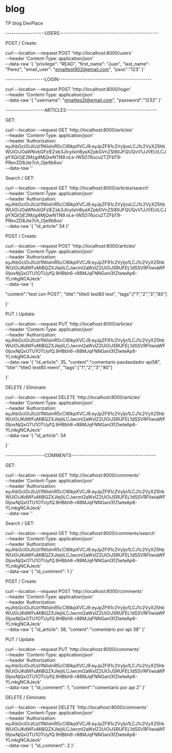 # blog
TP blog DevPlace


-------------------USERS------------------------------------------------


POST / Create:

curl --location --request POST 'http://localhost:8000/users' \
--header 'Content-Type: application/json' \
--data-raw '{
"privilege": "READ",
"first_name": "Juan",
"last_name": "Perez",
"email_user": "emailtest902@email.com",
"pass":"123"
}'


-------------------LOGIN---------------------------------------------

curl --location --request POST 'http://localhost:8000/login' \
--header 'Content-Type: application/json' \
--data-raw '{
"username": "emailtes2t@email.com",
"password":"1232"
}'

-------------------ARTICLES--------------------------------------------

GET:

curl --location --request GET 'http://localhost:8000/articles' \
--header 'Content-Type: application/json' \
--header 'Authorization: eyJhbGciOiJIUzI1NiIsInR5cCI6IkpXVCJ9.eyJpZF91c2VyIjoxLCJ1c2VyX25hbWUiOiJOaWNvbGFzIEZsb3JlcyIsInByaXZpbGVnZSI6IlJFQUQvV1JJVEUiLCJpYXQiOjE2Mzg4MjQwNTN9.nLe-lW5D76ucu2TZFbT9-PRevZD8Jte7ch_Oje9b6oo' \
--data-raw ''


Search / GET:

curl --location --request GET 'http://localhost:8000/articles/search' \
--header 'Content-Type: application/json' \
--header 'Authorization: eyJhbGciOiJIUzI1NiIsInR5cCI6IkpXVCJ9.eyJpZF91c2VyIjoxLCJ1c2VyX25hbWUiOiJOaWNvbGFzIEZsb3JlcyIsInByaXZpbGVnZSI6IlJFQUQvV1JJVEUiLCJpYXQiOjE2Mzg4MjQwNTN9.nLe-lW5D76ucu2TZFbT9-PRevZD8Jte7ch_Oje9b6oo' \
--data-raw '{
    "id_article":34
}'


POST / Create:

curl --location --request POST 'http://localhost:8000/articles' \
--header 'Content-Type: application/json' \
--header 'Authorization: eyJhbGciOiJIUzI1NiIsInR5cCI6IkpXVCJ9.eyJpZF91c2VyIjo1LCJ1c2VyX25hbWUiOiJKdWFuMiBQZXJlejIiLCJwcml2aWxlZ2UiOiJSRUFEL1dSSVRFIiwiaWF0IjoxNjQxOTU1OTUyfQ.9HBbh6-r88MJqFNNGanl3fZlwteAp6-YLmkgNCAJeck' \
--data-raw '{

"content":"test con POST",
"title":"title0 test80 test",
"tags":["1","2","3","80"]

}'


PUT / Update: 

curl --location --request PUT 'http://localhost:8000/articles' \
--header 'Content-Type: application/json' \
--header 'Authorization: eyJhbGciOiJIUzI1NiIsInR5cCI6IkpXVCJ9.eyJpZF91c2VyIjo1LCJ1c2VyX25hbWUiOiJKdWFuMiBQZXJlejIiLCJwcml2aWxlZ2UiOiJSRUFEL1dSSVRFIiwiaWF0IjoxNjQxOTU1OTUyfQ.9HBbh6-r88MJqFNNGanl3fZlwteAp6-YLmkgNCAJeck' \
--data-raw '{
"id_article": 35,
"content":"comentario pasdasdador api58",
"title":"title0 test80 memi",
"tags":["1","2","3","80"]

}'


DELETE / Eliminate:

curl --location --request DELETE 'http://localhost:8000/articles' \
--header 'Content-Type: application/json' \
--header 'Authorization: eyJhbGciOiJIUzI1NiIsInR5cCI6IkpXVCJ9.eyJpZF91c2VyIjo1LCJ1c2VyX25hbWUiOiJKdWFuMiBQZXJlejIiLCJwcml2aWxlZ2UiOiJSRUFEL1dSSVRFIiwiaWF0IjoxNjQxOTU1OTUyfQ.9HBbh6-r88MJqFNNGanl3fZlwteAp6-YLmkgNCAJeck' \
--data-raw '{
"id_article": 34

}'

-------------------COMMENTS-----------------------------------------

GET:

curl --location --request GET 'http://localhost:8000/comments' \
--header 'Content-Type: application/json' \
--header 'Authorization: eyJhbGciOiJIUzI1NiIsInR5cCI6IkpXVCJ9.eyJpZF91c2VyIjo1LCJ1c2VyX25hbWUiOiJKdWFuMiBQZXJlejIiLCJwcml2aWxlZ2UiOiJSRUFEL1dSSVRFIiwiaWF0IjoxNjQxOTU1OTUyfQ.9HBbh6-r88MJqFNNGanl3fZlwteAp6-YLmkgNCAJeck' \
--data-raw ''


Search / GET:

curl --location --request GET 'http://localhost:8000/comments/search' \
--header 'Content-Type: application/json' \
--header 'Authorization: eyJhbGciOiJIUzI1NiIsInR5cCI6IkpXVCJ9.eyJpZF91c2VyIjo1LCJ1c2VyX25hbWUiOiJKdWFuMiBQZXJlejIiLCJwcml2aWxlZ2UiOiJSRUFEL1dSSVRFIiwiaWF0IjoxNjQxOTU1OTUyfQ.9HBbh6-r88MJqFNNGanl3fZlwteAp6-YLmkgNCAJeck' \
--data-raw '{
"id_comment": 1
}'


POST / Create:

curl --location --request POST 'http://localhost:8000/comments' \
--header 'Content-Type: application/json' \
--header 'Authorization: eyJhbGciOiJIUzI1NiIsInR5cCI6IkpXVCJ9.eyJpZF91c2VyIjo1LCJ1c2VyX25hbWUiOiJKdWFuMiBQZXJlejIiLCJwcml2aWxlZ2UiOiJSRUFEL1dSSVRFIiwiaWF0IjoxNjQxOTU1OTUyfQ.9HBbh6-r88MJqFNNGanl3fZlwteAp6-YLmkgNCAJeck' \
--data-raw '{
"id_article": 38,
"content":"comentario por api 38"
}'



PUT / Update:

curl --location --request PUT 'http://localhost:8000/comments' \
--header 'Content-Type: application/json' \
--header 'Authorization: eyJhbGciOiJIUzI1NiIsInR5cCI6IkpXVCJ9.eyJpZF91c2VyIjo1LCJ1c2VyX25hbWUiOiJKdWFuMiBQZXJlejIiLCJwcml2aWxlZ2UiOiJSRUFEL1dSSVRFIiwiaWF0IjoxNjQxOTU1OTUyfQ.9HBbh6-r88MJqFNNGanl3fZlwteAp6-YLmkgNCAJeck' \
--data-raw '{
"id_comment": 1,
"content":"comentario por api 2"
}'



DELETE / Eliminate:

curl --location --request DELETE 'http://localhost:8000/comments' \
--header 'Content-Type: application/json' \
--header 'Authorization: eyJhbGciOiJIUzI1NiIsInR5cCI6IkpXVCJ9.eyJpZF91c2VyIjo1LCJ1c2VyX25hbWUiOiJKdWFuMiBQZXJlejIiLCJwcml2aWxlZ2UiOiJSRUFEL1dSSVRFIiwiaWF0IjoxNjQxOTU1OTUyfQ.9HBbh6-r88MJqFNNGanl3fZlwteAp6-YLmkgNCAJeck' \
--data-raw '{
"id_comment": 2
}'


